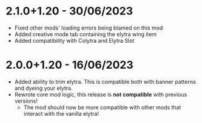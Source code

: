 # 2.1.0+1.20 - 30/06/2023
- Fixed other mods' loading errors being blamed on this mod
- Added creative mode tab containing the elytra wing item
- Added compatibility with Colytra and Elytra Slot

# 2.0.0+1.20 - 16/06/2023
- Added ability to trim elytra. This is compatible both with banner patterns and dyeing your elytra.
- Rewrote core mod logic, this release is **not compatible** with previous versions!
  - The mod should now be more compatible with other mods that interact with the vanilla elytra!